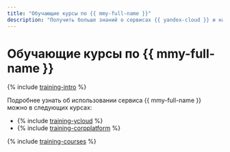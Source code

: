 ```yaml
---
title: "Обучающие курсы по {{ mmy-full-name }}"
description: "Получить больше знаний о сервисах {{ yandex-cloud }} и научиться использовать их для решения конкретных практических задач можно с помощью обучающих онлайн-курсов. Эти курсы разработаны архитекторами {{ yandex-cloud }}, бесплатны и позволяют глубже изучить нужные вам темы в удобном для вас темпе."
---
```


# Обучающие курсы по {{ mmy-full-name }}

{% include [training-intro](../_includes/training/training-intro.md) %}

Подробнее узнать об использовании сервиса {{ mmy-full-name }} можно в следующих курсах:
* {% include [training-ycloud](../_includes/training/training-csi.md) %}
* {% include [training-corpplatform](../_includes/training/training-cdp.md) %}

{% include [training-courses](../_includes/training/training-courses.md) %}